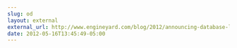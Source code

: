 ```yaml
---
slug: od
layout: external
external_url: http://www.engineyard.com/blog/2012/announcing-database-less-env/
date: 2012-05-16T13:45:49-05:00
---
```

